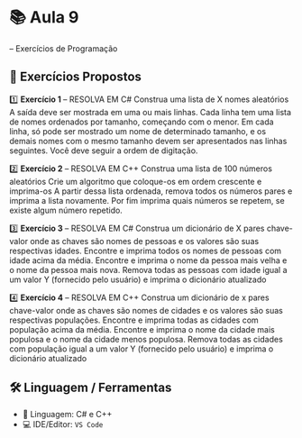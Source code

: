 # 📚 Aula 9
 – Exercícios de Programação

## 📝 Exercícios Propostos

1️⃣ **Exercício 1** –  RESOLVA EM C#
Construa uma lista de X nomes aleatórios
A saída deve ser mostrada em uma ou
mais linhas. Cada linha tem uma lista de
nomes ordenados por tamanho,
começando com o menor. Em cada linha,
só pode ser mostrado um nome de
determinado tamanho, e os demais
nomes com o mesmo tamanho devem ser
apresentados nas linhas seguintes. Você
deve seguir a ordem de digitação.


2️⃣ **Exercício 2** – RESOLVA EM C++
Construa uma lista de 100 números
aleatórios
Crie um algoritmo que coloque-os em
ordem crescente e imprima-os
A partir dessa lista ordenada, remova
todos os números pares e imprima a lista
novamente.
Por fim imprima quais números se
repetem, se existe algum número
repetido.

3️⃣ **Exercício 3** –  RESOLVA EM C#
Construa um dicionário de X pares chave-valor
onde as chaves são nomes de pessoas e os
valores são suas respectivas idades.
Encontre e imprima todos os nomes de
pessoas com idade acima da média.
Encontre e imprima o nome da pessoa mais
velha e o nome da pessoa mais nova.
Remova todas as pessoas com idade igual a
um valor Y (fornecido pelo usuário) e imprima
o dicionário atualizado


4️⃣ **Exercício 4** – RESOLVA EM C++
Construa um dicionário de x pares chave-valor
onde as chaves são nomes de cidades e os
valores são suas respectivas populações.
Encontre e imprima todas as cidades com
população acima da média.
Encontre e imprima o nome da cidade mais
populosa e o nome da cidade menos populosa.
Remova todas as cidades com população igual
a um valor Y (fornecido pelo usuário) e
imprima o dicionário atualizado


## 🛠️ Linguagem / Ferramentas

- 🧠 Linguagem: C# e C++
- 💻 IDE/Editor: `VS Code`